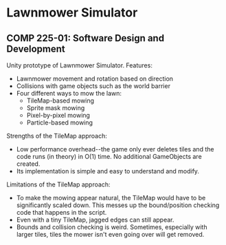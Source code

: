 # Lawnmower Simulator
## COMP 225-01: Software Design and Development

Unity prototype of Lawnmower Simulator. Features:
- Lawnmower movement and rotation based on direction
- Collisions with game objects such as the world barrier
- Four different ways to mow the lawn:
  - TileMap-based mowing
  - Sprite mask mowing
  - Pixel-by-pixel mowing
  - Particle-based mowing
  
Strengths of the TileMap approach:
- Low performance overhead--the game only ever deletes tiles and the code runs (in theory) in O(1) time. No additional GameObjects are created.
- Its implementation is simple and easy to understand and modify.

Limitations of the TileMap approach:
- To make the mowing appear natural, the TileMap would have to be significantly scaled down. This messes up the bound/position checking code that happens in the script. 
- Even with a tiny TileMap, jagged edges can still appear. 
- Bounds and collision checking is weird. Sometimes, especially with larger tiles, tiles the mower isn't even going over will get removed.
